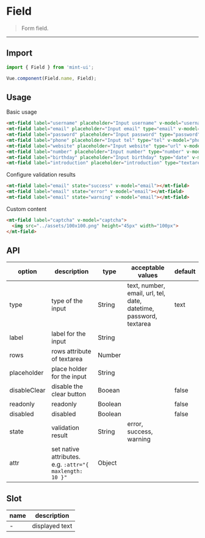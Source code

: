 # Field

> Form field.

----------

## Import

```javascript
import { Field } from 'mint-ui';

Vue.component(Field.name, Field);
```

## Usage

Basic usage

```html
<mt-field label="username" placeholder="Input username" v-model="username"></mt-field>
<mt-field label="email" placeholder="Input email" type="email" v-model="email"></mt-field>
<mt-field label="password" placeholder="Input password" type="password" v-modal="password"></mt-field>
<mt-field label="phone" placeholder="Input tel" type="tel" v-model="phone"></mt-field>
<mt-field label="website" placeholder="Input website" type="url" v-model="website"></mt-field>
<mt-field label="number" placeholder="Input number" type="number" v-model="number"></mt-field>
<mt-field label="birthday" placeholder="Input birthday" type="date" v-model="birthday"></mt-field>
<mt-field label="introduction" placeholder="introduction" type="textarea" rows="4" v-model="introduction"></mt-field>
```


Configure validation results

```html
<mt-field label="email" state="success" v-model="email"></mt-field>
<mt-field label="email" state="error" v-model="email"></mt-field>
<mt-field label="email" state="warning" v-model="email"></mt-field>
```

Custom content
```html
<mt-field label="captcha" v-model="captcha">
  <img src="../assets/100x100.png" height="45px" width="100px">
</mt-field>
```

## API
| option | description | type | acceptable values | default |
|------|-------|---------|-------|--------|
| type | type of the input | String | text, number, email, url, tel, date, datetime, password, textarea | text |
| label| label for the input | String | | |
| rows | rows attribute of textarea | Number | | |
| placeholder | place holder for the input |String | | |
| disableClear | disable the clear button | Booean | | false |
| readonly | readonly |Boolean | | false |
| disabled | disabled |Boolean | | false |
| state | validation result | String | error, success, warning | |
| attr | set native attributes. e.g. `:attr="{ maxlength: 10 }"` | Object | |

## Slot
| name | description |
|------|--------|
| - | displayed text |
